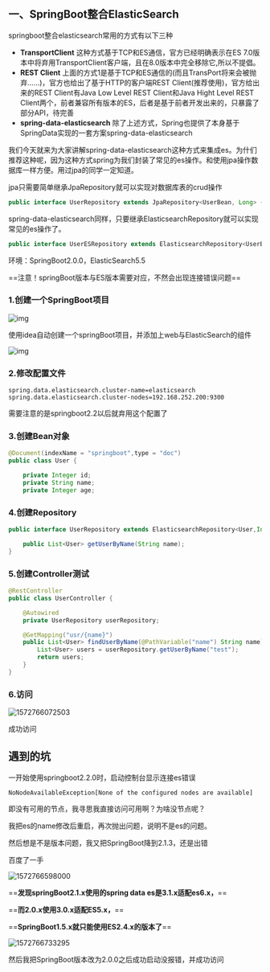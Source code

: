 ## 一、SpringBoot整合ElasticSearch

springboot整合elasticsearch常用的方式有以下三种

- **TransportClient**
   这种方式基于TCP和ES通信，官方已经明确表示在ES 7.0版本中将弃用TransportClient客户端，且在8.0版本中完全移除它,所以不提倡。
- **REST Client**
   上面的方式1是基于TCP和ES通信的(而且TransPort将来会被抛弃……)，官方也给出了基于HTTP的客户端REST Client(推荐使用)，官方给出来的REST Client有Java Low Level REST Client和Java Hight Level REST Client两个，前者兼容所有版本的ES，后者是基于前者开发出来的，只暴露了部分API，待完善
- **spring-data-elasticsearch**
   除了上述方式，Spring也提供了本身基于SpringData实现的一套方案spring-data-elasticsearch

我们今天就来为大家讲解spring-data-elasticsearch这种方式来集成es。为什们推荐这种呢，因为这种方式spring为我们封装了常见的es操作。和使用jpa操作数据库一样方便。用过jpa的同学一定知道。

jpa只需要简单继承JpaRepository就可以实现对数据库表的crud操作

```java
public interface UserRepository extends JpaRepository<UserBean, Long> {}
```

spring-data-elasticsearch同样，只要继承ElasticsearchRepository就可以实现常见的es操作了。

```java
public interface UserESRepository extends ElasticsearchRepository<UserBean, Long> {}
```



环境：SpringBoot2.0.0，ElasticSearch5.5

==注意！springBoot版本与ES版本需要对应，不然会出现连接错误问题==

### 1.创建一个SpringBoot项目

![img](../image/6273713-ba29862f5521a355.webp) 

使用idea自动创建一个springBoot项目，并添加上web与ElasticSearch的组件

![img](../image/6273713-d6a2e60a2febf07e.webp) 

### 2.修改配置文件

```properties
spring.data.elasticsearch.cluster-name=elasticsearch
spring.data.elasticsearch.cluster-nodes=192.168.252.200:9300
```

需要注意的是springboot2.2以后就弃用这个配置了

### 3.创建Bean对象

```java
@Document(indexName = "springboot",type = "doc")
public class User {

    private Integer id;
    private String name;
    private Integer age;
```

### 4.创建Repository

```java
public interface UserRepository extends ElasticsearchRepository<User,Integer> {

    public List<User> getUserByName(String name);
}
```

### 5.创建Controller测试

```java
@RestController
public class UserController {

    @Autowired
    private UserRepository userRepository;

    @GetMapping("usr/{name}")
    public List<User> findUserByName(@PathVariable("name") String name){
        List<User> users = userRepository.getUserByName("test");
        return users;
    }
}
```

### 6.访问

![1572766072503](../image/1572766072503.png)

成功访问

## 遇到的坑

一开始使用springboot2.2.0时，启动控制台显示连接es错误

```
NoNodeAvailableException[None of the configured nodes are available]
```

即没有可用的节点，我寻思我直接访问可用啊？为啥没节点呢？

我把es的name修改后重启，再次抛出问题，说明不是es的问题。

然后想是不是版本问题，我又把SpringBoot降到2.1.3，还是出错

百度了一手

![1572766598000](../image/1572766598000.png)

==**发现springBoot2.1.x使用的spring data es是3.1.x适配es6.x，**==

==**而2.0.x使用3.0.x适配ES5.x，**==

==**SpringBoot1.5.x就只能使用ES2.4.x的版本了**==

![1572766733295](../image/1572766733295.png)

然后我把SpringBoot版本改为2.0.0之后成功启动没报错，并成功访问

